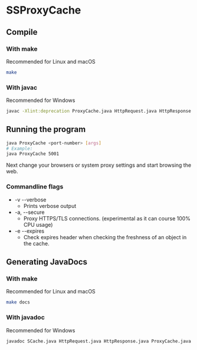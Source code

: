 # SSProxyCache

## Compile

### With make

Recommended for Linux and macOS

```bash
make
```

### With javac

Recommended for Windows

```bash
javac -Xlint:deprecation ProxyCache.java HttpRequest.java HttpResponse.java SCache.java SSHelpers/Util.java
```

## Running the program

```bash
java ProxyCache <port-number> [args]
# Example:
java ProxyCache 5001
```

Next change your browsers or system proxy settings and start browsing the web.

### Commandline flags

* -v --verbose
    * Prints verbose output
* -a, --secure
    * Proxy HTTPS/TLS connections. (experimental as it can course 100% CPU usage)
* -e --expires
    * Check expires header when checking the freshness of an object in the cache.

## Generating JavaDocs

### With make

Recommended for Linux and macOS

```bash
make docs
```

### With javadoc

Recommended for Windows

```bash
javadoc SCache.java HttpRequest.java HttpResponse.java ProxyCache.java -d docs -doctitle 'SS Proxy Cache API Specification' -windowtitle 'SS Proxy Cache API Specification' -subpackages SSHelpers -version -author
```
